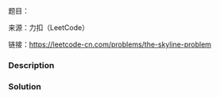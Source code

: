 题目：

来源：力扣（LeetCode） 

链接：https://leetcode-cn.com/problems/the-skyline-problem 



### Description



### Solution
```java

```

